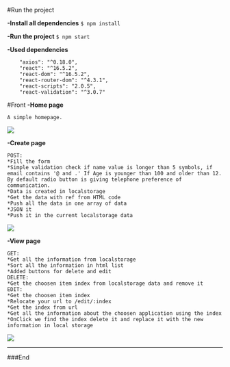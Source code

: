 #Run the project

**-Install all dependencies**
`$ npm install `

**-Run the project**
`$ npm start `

**-Used dependencies**
```
    "axios": "^0.18.0",
    "react": "^16.5.2",
    "react-dom": "^16.5.2",
    "react-router-dom": "^4.3.1",
    "react-scripts": "2.0.5",
    "react-validation": "^3.0.7"
```

#Front
**-Home page**
```
A simple homepage.
```
![](https://i.imgur.com/1UEsSi8.png)

**-Create page**
```
POST:
*Fill the form
*Simple validation check if name value is longer than 5 symbols, if email contains '@ and .' If Age is younger than 100 and older than 12. By default radio button is giving telephone preference of communication.
*Data is created in localstorage
*Get the data with ref from HTML code
*Push all the data in one array of data
*JSON it
*Push it in the current localstorage data
```
![](https://i.imgur.com/kNNmPaG.png)

**-View page**
```
GET:
*Get all the information from localstorage
*Sort all the information in html list
*Added buttons for delete and edit
DELETE:
*Get the choosen item index from localstorage data and remove it
EDIT:
*Get the choosen item index
*Relocate your url to /edit/:index
*Get the index from url
*Get all the information about the choosen application using the index
*OnClick we find the index delete it and replace it with the new information in local storage
```
![](https://i.imgur.com/2ONGycu.png)


                
----
###End